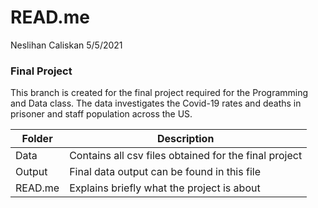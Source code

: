 READ.me
================
Neslihan Caliskan
5/5/2021

### Final Project

This branch is created for the final project required for the
Programming and Data class. The data investigates the Covid-19 rates and
deaths in prisoner and staff population across the US.

| Folder  | Description                                           |
| ------- | ----------------------------------------------------- |
| Data    | Contains all csv files obtained for the final project |
| Output  | Final data output can be found in this file           |
| READ.me | Explains briefly what the project is about            |
